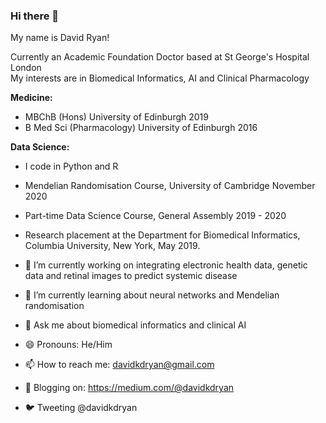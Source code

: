 ### Hi there 👋

My name is David Ryan!
  
Currently an Academic Foundation Doctor based at St George's Hospital London  
My interests are in Biomedical Informatics, AI and Clinical Pharmacology  

**Medicine:**   
- MBChB (Hons) University of Edinburgh 2019  
- B Med Sci (Pharmacology) University of Edinburgh 2016 

**Data Science:**   
- I code in Python and R  
- Mendelian Randomisation Course, University of Cambridge November 2020  
- Part-time Data Science Course, General Assembly 2019 - 2020  
- Research placement at the Department for Biomedical Informatics, Columbia University, New York, May 2019.  

- 🔭 I’m currently working on integrating electronic health data, genetic data and retinal images to predict systemic disease 
- 🌱 I’m currently learning about neural networks and Mendelian randomisation 
- 💬 Ask me about biomedical informatics and clinical AI 
- 😄 Pronouns: He/Him
- 📫 How to reach me: davidkdryan@gmail.com
- 📖 Blogging on: https://medium.com/@davidkdryan
- 🐦 Tweeting @davidkdryan



